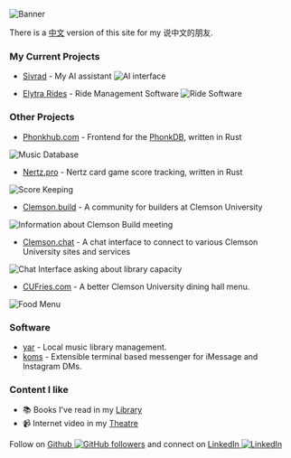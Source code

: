 ![Banner](https://camo.githubusercontent.com/b3e83470024a21f6aed1c18c1d3c148440b64d4068d78cbdbd90dff494207685/68747470733a2f2f692e696d6775722e636f6d2f4f4955305744492e706e67)

There is a [中文](https://koon.dev/zh) version of this site for my 说中文的朋友.

### My Current Projects

-   [Sivrad](https://sivrad.com) - My AI assistant
![AI interface](https://i.imgur.com/AnJuAe4.png)

-   [Elytra Rides](https://elytrarides.com) - Ride Management Software
![Ride Software](https://i.imgur.com/fXqOxDB.png)

### Other Projects

-   [Phonkhub.com](https://phonkhub.com) - Frontend for the [PhonkDB](https://github.com/phonkhub/db), written in Rust

![Music Database](https://i.imgur.com/wKuVKjH.png)

-   [Nertz.pro](https://nertz.pro) - Nertz card game score tracking, written in Rust

![Score Keeping](https://i.imgur.com/1dUsMsv.png)

-   [Clemson.build](https://clemson.build) - A community for builders at Clemson University

![Information about Clemson Build meeting](https://i.groupme.com/3248x2112.png.331f1ebe5f994aa1b7cad3d35b14e35d.large)

-   [Clemson.chat](https://clemson.chat) - A chat interface to connect to various Clemson University sites and services

![Chat Interface asking about library capacity](https://i.imgur.com/1VxRgOp.png)

-   [CUFries.com](https://cufries.com) - A better Clemson University dining hall menu.

![Food Menu](https://i.imgur.com/uq1vnEL.png)

### Software

-   [yar](/dev/music) - Local music library management.
-   [koms](https://github.com/k2on/koms) - Extensible terminal based messenger for iMessage and Instagram DMs.

### Content I like

-   📚 Books I've read in my [Library](library)
-   📹 Internet video in my [Theatre](theatre)

Follow on [Github ![GitHub followers](https://img.shields.io/github/followers/k2on?style=social)](https://github.com/k2on)
and connect on [LinkedIn ![LinkedIn](https://img.shields.io/badge/LinkedIn-0A66C2?style=plastic&logo=LinkedIn)](https://www.linkedin.com/in/max-koon-48540b1a4/)
